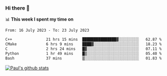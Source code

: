 ### Hi there 👋

📊 **This week I spent my time on**
<!--START_SECTION:waka-->

```txt
From: 16 July 2023 - To: 23 July 2023

C++               21 hrs 15 mins  ███████████████▓░░░░░░░░░   62.87 %
CMake             6 hrs 9 mins    ████▓░░░░░░░░░░░░░░░░░░░░   18.23 %
C                 2 hrs 24 mins   █▓░░░░░░░░░░░░░░░░░░░░░░░   07.11 %
Python            1 hr 49 mins    █▒░░░░░░░░░░░░░░░░░░░░░░░   05.40 %
Bash              37 mins         ▒░░░░░░░░░░░░░░░░░░░░░░░░   01.83 %
```

<!--END_SECTION:waka-->


[![Paul's github stats](https://github-readme-stats.vercel.app/api?username=mickeyouyou&theme=dracula&show_icons=true)](https://github.com/anuraghazra/github-readme-stats)
